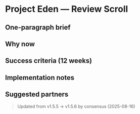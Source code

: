 # Project Eden — Review Scroll

## One-paragraph brief


## Why now


## Success criteria (12 weeks)


## Implementation notes


## Suggested partners


> Updated from v1.5.5 → v1.5.6 by consensus (2025-08-16)
